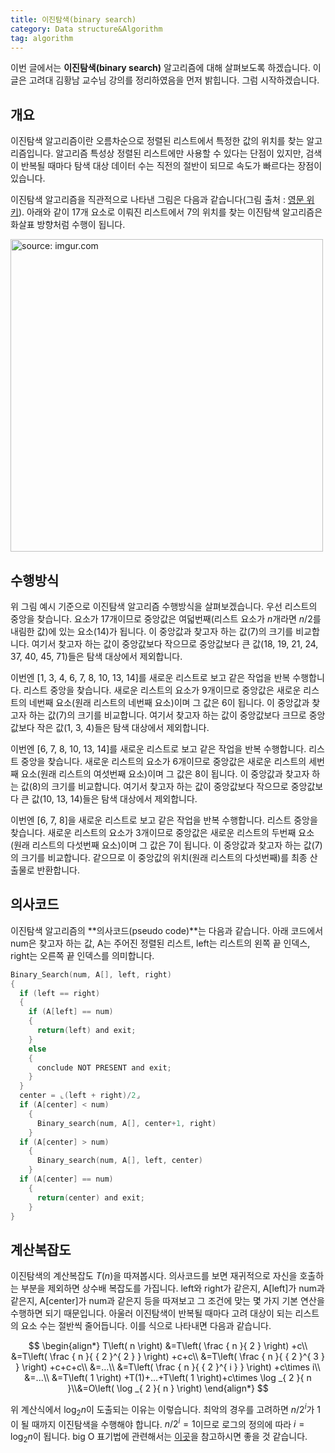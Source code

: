 ```yaml
---
title: 이진탐색(binary search)
category: Data structure&Algorithm
tag: algorithm
---
```


이번 글에서는 **이진탐색(binary search)** 알고리즘에 대해 살펴보도록 하겠습니다. 이 글은 고려대 김황남 교수님 강의를 정리하였음을 먼저 밝힙니다. 그럼 시작하겠습니다.



## 개요

이진탐색 알고리즘이란 오름차순으로 정렬된 리스트에서 특정한 값의 위치를 찾는 알고리즘입니다. 알고리즘 특성상 정렬된 리스트에만 사용할 수 있다는 단점이 있지만, 검색이 반복될 때마다 탐색 대상 데이터 수는 직전의 절반이 되므로 속도가 빠르다는 장점이 있습니다. 

이진탐색 알고리즘을 직관적으로 나타낸 그림은 다음과 같습니다(그림 출처 : [영문 위키](https://en.wikipedia.org/wiki/Binary_search_algorithm)). 아래와 같이 17개 요소로 이뤄진 리스트에서 7의 위치를 찾는 이진탐색 알고리즘은 화살표 방향처럼 수행이 됩니다. 



<a href="https://imgur.com/hhiR6QU"><img src="https://i.imgur.com/hhiR6QU.png" width="500px" title="source: imgur.com" /></a>





## 수행방식

위 그림 예시 기준으로 이진탐색 알고리즘 수행방식을 살펴보겠습니다. 우선 리스트의 중앙을 찾습니다. 요소가 17개이므로 중앙값은 여덟번째(리스트 요소가 $n$개라면 $n/2$를 내림한 값)에 있는 요소(14)가 됩니다. 이 중앙값과 찾고자 하는 값(7)의 크기를 비교합니다. 여기서 찾고자 하는 값이 중앙값보다 작으므로 중앙값보다 큰 값(18, 19, 21, 24, 37, 40, 45, 71)들은 탐색 대상에서 제외합니다. 

이번엔 [1, 3, 4, 6, 7, 8, 10, 13, 14]를 새로운 리스트로 보고 같은 작업을 반복 수행합니다. 리스트 중앙을 찾습니다. 새로운 리스트의 요소가 9개이므로 중앙값은 새로운 리스트의 네번째 요소(원래 리스트의 네번째 요소)이며 그 값은 6이 됩니다. 이 중앙값과 찾고자 하는 값(7)의 크기를 비교합니다. 여기서 찾고자 하는 값이 중앙값보다 크므로 중앙값보다 작은 값(1, 3, 4)들은 탐색 대상에서 제외합니다.

이번엔 [6, 7, 8, 10, 13, 14]를 새로운 리스트로 보고 같은 작업을 반복 수행합니다. 리스트 중앙을 찾습니다. 새로운 리스트의 요소가 6개이므로 중앙값은 새로운 리스트의 세번째 요소(원래 리스트의 여섯번째 요소)이며 그 값은 8이 됩니다. 이 중앙값과 찾고자 하는 값(8)의 크기를 비교합니다. 여기서 찾고자 하는 값이 중앙값보다 작으므로 중앙값보다 큰 값(10, 13, 14)들은 탐색 대상에서 제외합니다.

이번엔 [6, 7, 8]을 새로운 리스트로 보고 같은 작업을 반복 수행합니다. 리스트 중앙을 찾습니다. 새로운 리스트의 요소가 3개이므로 중앙값은 새로운 리스트의 두번째 요소(원래 리스트의 다섯번째 요소)이며 그 값은 7이 됩니다. 이 중앙값과 찾고자 하는 값(7)의 크기를 비교합니다. 같으므로 이 중앙값의 위치(원래 리스트의 다섯번째)를 최종 산출물로 반환합니다.





## 의사코드

이진탐색 알고리즘의 **의사코드(pseudo code)**는 다음과 같습니다. 아래 코드에서 num은 찾고자 하는 값, A는 주어진 정렬된 리스트, left는 리스트의 왼쪽 끝 인덱스, right는 오른쪽 끝 인덱스를 의미합니다.

```c
Binary_Search(num, A[], left, right)
{
  if (left == right)
  {
    if (A[left] == num)
    {
      return(left) and exit;
    }
    else
    {
      conclude NOT PRESENT and exit;
    }
  }
  center = ⌞(left + right)/2⌟
  if (A[center] < num)
    {
      Binary_search(num, A[], center+1, right)
    }
  if (A[center] > num)
    {
      Binary_search(num, A[], left, center)
    }
  if (A[center] == num)
    {
      return(center) and exit;
    }
}
```





## 계산복잡도

이진탐색의 계산복잡도 $T(n)$을 따져봅시다. 의사코드를 보면 재귀적으로 자신을 호출하는 부분을 제외하면 상수배 복잡도를 가집니다. left와 right가 같은지, A[left]가 num과 같은지, A[center]가 num과 같은지 등을 따져보고 그 조건에 맞는 몇 가지 기본 연산을 수행하면 되기 때문입니다. 아울러 이진탐색이 반복될 때마다 고려 대상이 되는 리스트의 요소 수는 절반씩 줄어듭니다. 이를 식으로 나타내면 다음과 같습니다.


$$
\begin{align*}
T\left( n \right) &=T\left( \frac { n }{ 2 }  \right) +c\\ &=T\left( \frac { n }{ { 2 }^{ 2 } }  \right) +c+c\\ &=T\left( \frac { n }{ { 2 }^{ 3 } }  \right) +c+c+c\\ &=...\\ &=T\left( \frac { n }{ { 2 }^{ i } }  \right) +c\times i\\ &=...\\ &=T\left( 1 \right) +T(1)+...+T\left( 1 \right)+c\times \log _{ 2 }{ n }\\&=O\left( \log _{ 2 }{ n }  \right) 
\end{align*}
$$


위 계산식에서 $\log_2n$이 도출되는 이유는 이렇습니다. 최악의 경우를 고려하면 $n/2^i$가 1이 될 때까지 이진탐색을 수행해야 합니다. $n/2^i=1$이므로 로그의 정의에 따라 $i=\log_2n$이 됩니다. big O 표기법에 관련해서는 [이곳](https://ratsgo.github.io/data%20structure&algorithm/2017/09/13/asymptotic/)을 참고하시면 좋을 것 같습니다.

